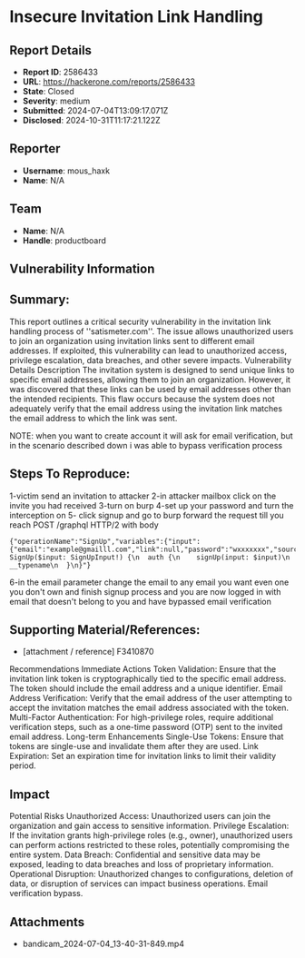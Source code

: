 # Insecure Invitation Link Handling

## Report Details
- **Report ID**: 2586433
- **URL**: https://hackerone.com/reports/2586433
- **State**: Closed
- **Severity**: medium
- **Submitted**: 2024-07-04T13:09:17.071Z
- **Disclosed**: 2024-10-31T11:17:21.122Z

## Reporter
- **Username**: mous_haxk
- **Name**: N/A

## Team
- **Name**: N/A
- **Handle**: productboard

## Vulnerability Information
## Summary:
This report outlines a critical security vulnerability in the invitation link handling process of ''satismeter.com''. The issue allows unauthorized users to join an organization using invitation links sent to different email addresses. If exploited, this vulnerability can lead to unauthorized access, privilege escalation, data breaches, and other severe impacts.
Vulnerability Details
Description
The invitation system is designed to send unique links to specific email addresses, allowing them to join an organization. However, it was discovered that these links can be used by email addresses other than the intended recipients. This flaw occurs because the system does not adequately verify that the email address using the invitation link matches the email address to which the link was sent.

NOTE:
when you want to create account it will ask for email verification, but in the scenario described down i was able to bypass verification process  

## Steps To Reproduce:
1-victim send an invitation to attacker
2-in attacker mailbox click on the invite you had received 
3-turn on burp
4-set up your password and turn the interception on
5- click signup and go to burp forward the request till you reach POST /graphql HTTP/2 with body
```
{"operationName":"SignUp","variables":{"input":{"email":"example@gmailll.com","link":null,"password":"wxxxxxxx","source":"invitation"}},"query":"mutation SignUp($input: SignUpInput!) {\n  auth {\n    signUp(input: $input)\n    __typename\n  }\n}"}
```
6-in the email parameter change the email to any email you want even one you don't own and finish signup process and you are now logged in with email that doesn't belong to you and have bypassed email verification 

## Supporting Material/References:
  * [attachment / reference]
F3410870

Recommendations
Immediate Actions
    Token Validation:
Ensure that the invitation link token is cryptographically tied to the specific email address. The token should include the email address and a unique identifier.
    Email Address Verification:
Verify that the email address of the user attempting to accept the invitation matches the email address associated with the token.
    Multi-Factor Authentication:
For high-privilege roles, require additional verification steps, such as a one-time password (OTP) sent to the invited email address.
Long-term Enhancements
    Single-Use Tokens:
Ensure that tokens are single-use and invalidate them after they are used.
    Link Expiration:
Set an expiration time for invitation links to limit their validity period.

## Impact

Potential Risks
    Unauthorized Access:
Unauthorized users can join the organization and gain access to sensitive information.
Privilege Escalation:
If the invitation grants high-privilege roles (e.g., owner), unauthorized users can perform actions restricted to these roles, potentially compromising the entire system.
Data Breach:
Confidential and sensitive data may be exposed, leading to data breaches and loss of proprietary information.
Operational Disruption:
Unauthorized changes to configurations, deletion of data, or disruption of services can impact business operations.
Email verification bypass.

## Attachments
- bandicam_2024-07-04_13-40-31-849.mp4
